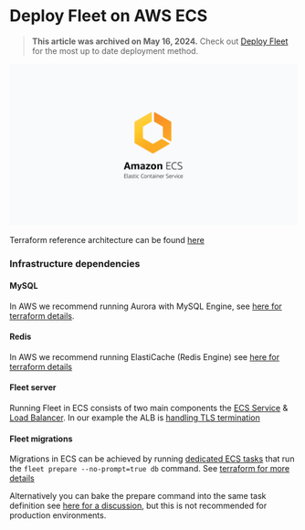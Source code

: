 # Deploy Fleet on AWS ECS

> **This article was archived on May 16, 2024.** Check out [Deploy Fleet](https://fleetdm.com/docs/deploy/deploy-fleet) for the most up to date deployment method.

![Deploy Fleet on AWS ECS](../website/assets/images/articles/deploy-fleet-on-aws-ecs-800x450@2x.png)

Terraform reference architecture can be found [here](https://github.com/fleetdm/fleet/tree/main/infrastructure/dogfood/terraform/aws)

### Infrastructure dependencies

#### MySQL

In AWS we recommend running Aurora with MySQL Engine, see [here for terraform details](https://github.com/fleetdm/fleet/blob/main/infrastructure/dogfood/terraform/aws/rds.tf#L64).

#### Redis

In AWS we recommend running ElastiCache (Redis Engine) see [here for terraform details](https://github.com/fleetdm/fleet/blob/main/infrastructure/dogfood/terraform/aws/redis.tf#L13)

#### Fleet server

Running Fleet in ECS consists of two main components the [ECS Service](https://github.com/fleetdm/fleet/blob/main/infrastructure/dogfood/terraform/aws/ecs.tf#L84) & [Load Balancer](https://github.com/fleetdm/fleet/blob/main/infrastructure/dogfood/terraform/aws/ecs.tf#L59). In our example the ALB is [handling TLS termination](https://github.com/fleetdm/fleet/blob/main/infrastructure/dogfood/terraform/aws/ecs.tf#L46)

#### Fleet migrations

Migrations in ECS can be achieved by running [dedicated ECS tasks](https://github.com/fleetdm/fleet/tree/main/infrastructure/dogfood/terraform/aws#migrating-the-db) that run the `fleet prepare --no-prompt=true db` command. See [terraform for more details](https://github.com/fleetdm/fleet/blob/main/infrastructure/dogfood/terraform/aws/ecs.tf#L261)

Alternatively you can bake the prepare command into the same task definition see [here for a discussion](https://github.com/fleetdm/fleet/pull/1761#discussion_r697599457), but this is not recommended for production environments.


<meta name="articleTitle" value="Deploy Fleet on AWS ECS">
<meta name="authorGitHubUsername" value="edwardsb">
<meta name="authorFullName" value="Ben Edwards">
<meta name="publishedOn" value="2021-10-06">
<meta name="category" value="guides">
<meta name="articleImageUrl" value="../website/assets/images/articles/deploy-fleet-on-aws-ecs-800x450@2x.png">
<meta name="description" value="Information for deploying Fleet on AWS ECS.">